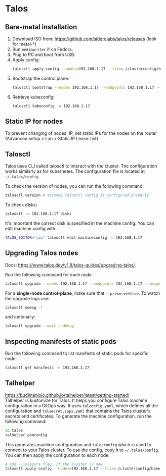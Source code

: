 # Talos

## Bare-metal installation
1. Download ISO from: https://github.com/siderolabs/talos/releases (look for metal-*)
2. Run `mediawriter` if on Fedora.
3. Plug to PC and boot from USB.
4. Apply config:
   ```bash
   talosctl apply-config --nodes=192.168.1.17 --file=./clusterconfig/home-control-plane-1.yaml --insecure
   ```
5. Bootstrap the control plane:
   ```bash
   talosctl bootstrap --nodes 192.168.1.17 --endpoints 192.168.1.17 --talosconfig=./clusterconfig/talosconfig
   ```
6. Retrieve kubeconfig:
   ```bash
   talosctl kubeconfig -n 192.168.1.17
   ```

## Static IP for nodes
To prevent changing of nodes' IP, set static IPs for the nodes on the router (Advanced setup > Lan > Static IP Lease List)

## Talosctl

Talos uses CLI called talosctl to interact with the cluster. The configuration works similarly as for kubernetes. The configuration file is located at `~/.talos/config`.

To check the version of nodes, you can run the following command:
```bash
talosctl version # assumes talosctl config is configured properly
```
To check disks:
```bash
talosctl -e 192.168.1.17 disks
```
It's important the correct disk is specified in the machine config. You can edit machine config with:
```bash
TALOS_EDITOR="vim" talosctl edit machineconfig -n 192.168.1.17
```

## Upgrading Talos nodes
Docs: https://www.talos.dev/v1.8/talos-guides/upgrading-talos/.

Run the following command for each node
```bash
talosctl upgrade --nodes 192.168.1.17 --endpoints 192.168.1.17 --image <copy-from-machine-configuration> --preserve true
```
For a **single-node control-plane**, make sure that `--preserve=true`. To watch the upgrade logs use:
```bash
talosctl dmesg -f
```
and optionally:
```bash
talosctl upgrade --wait --debug
```

## Inspecting manifests of static pods
Run the following command to list manifests of static pods for specific node:
```bash
talosctl get manifests -n 192.168.1.17
```

## Talhelper
https://budimanjojo.github.io/talhelper/latest/getting-started/ \
Talhelper is kustomize for Talos. It helps you configure Talos machine configuration in a GitOps way.
It uses `talconfig.yaml`, which defines all the configuration and `talsecret.sops.yaml` that contains the Talos cluster's
secrets and certificates. To generate the machine configuration, run the following command:
```bash
cd talos
talhelper genconfig
```
This generates machine configuration and `talosconfig` which is used to connect to your Talos cluster. To use the config,
copy it to `~/.talos/config`. You can then apply the configuration to each node:
```bash
# Add --insecure flag, if the cluster is new
talosctl apply-config --nodes=192.168.1.17 --file=./clusterconfig/home-control-plane-1.yaml
```

